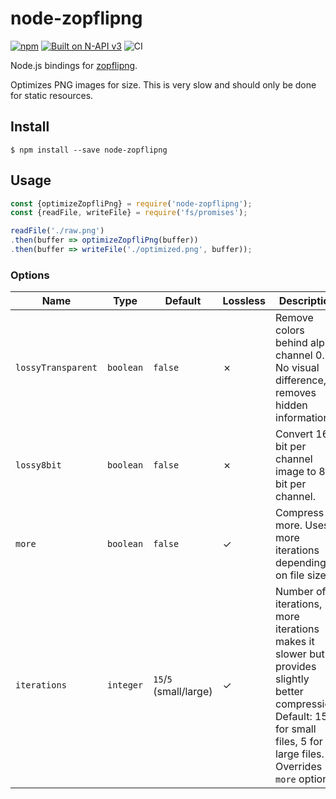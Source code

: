 # node-zopflipng

[![npm](https://img.shields.io/npm/v/node-zopflipng)](https://www.npmjs.com/package/node-zopflipng) [![Built on N-API v3](https://img.shields.io/badge/N--API-v3-green.svg)](https://nodejs.org/api/n-api.html#n_api_n_api_version_matrix) ![CI](https://github.com/realityking/node-zopflipng/workflows/CI/badge.svg)

Node.js bindings for [zopflipng](https://en.wikipedia.org/wiki/Zopfli#PNG_optimization).

Optimizes PNG images for size. This is very slow and should only be done for static resources.

## Install

```
$ npm install --save node-zopflipng
```

## Usage

```js
const {optimizeZopfliPng} = require('node-zopflipng');
const {readFile, writeFile} = require('fs/promises');

readFile('./raw.png')
.then(buffer => optimizeZopfliPng(buffer))
.then(buffer => writeFile('./optimized.png', buffer));
```

### Options

| Name               | Type      | Default                | Lossless | Description |
|--------------------|-----------|------------------------|----------|------------ |
| `lossyTransparent` | `boolean` | `false`                | ✗        | Remove colors behind alpha channel 0. No visual difference, removes hidden information. |
| `lossy8bit`        | `boolean` | `false`                | ✗        | Convert 16-bit per channel image to 8-bit per channel. |
| `more`             | `boolean` | `false`                | ✓        | Compress more. Uses more iterations depending on file size. |
| `iterations`       | `integer` | `15`/`5` (small/large) | ✓        | Number of iterations, more iterations makes it slower but provides slightly better compression. Default: 15 for small files, 5 for large files. Overrides `more` option. |
